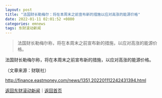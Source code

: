 ```yaml
---
layout: post
title: "法国财长勒梅尔：将在本周末之前宣布新的措施以应对高涨的能源价格"
date: 2022-01-11 02:01:52 +0800
categories: emnews
tags: 东财滚动新闻
---
```

> 法国财长勒梅尔称，将在本周末之前宣布新的措施，以应对高涨的能源价格。

<p>法国财长勒梅尔称，将在本周末之前宣布新的措施，以应对高涨的能源价格。</p><p class="em_media">（文章来源：财联社）</p>

<http://finance.eastmoney.com/news/1351,202201112242431394.html>

[返回东财滚动新闻](//finews.withounder.com/emnews/)｜[返回首页](//finews.withounder.com/)